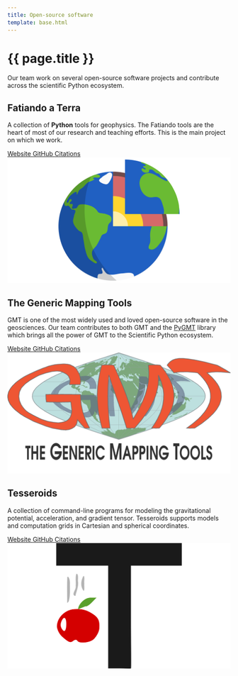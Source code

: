 ```yaml
---
title: Open-source software
template: base.html
---
```


# {{ page.title }}

<p class="lead">
Our team work on several open-source software projects and contribute across
the scientific Python ecosystem.
</p>

<div class="row mt-5 gy-5 gx-5 align-items-center">
<div class="col-md-7">

## Fatiando a Terra

A collection of **Python** tools for geophysics. The Fatiando tools are the
heart of most of our research and teaching efforts. This is the main project on
which we work.

<a class="btn btn-primary mb-2 me-3" target="_blank" href="https://www.fatiando.org">
  <i class="fas fa-home me-1" aria-hidden="true"></i> Website
</a>
<a class="btn btn-outline-primary mb-2 me-3" target="_blank" href="https://github.com/fatiando">
  <i class="fab fa-github me-1" aria-hidden="true"></i> GitHub
</a>
<a class="btn btn-outline-primary mb-2 me-3" target="_blank" href="https://badge.dimensions.ai/details/id/pub.1125086757">
  <i class="fas fa-graduation-cap me-1" aria-hidden="true"></i> Citations
</a>

</div>
<div class="col-md-5">

<img src="../images/fatiando-banner.svg" alt="Fatiando a Terra logo">

</div>
</div>

<div class="row mt-5 gy-5 gx-5 align-items-center">
<div class="col-md-7">

## The Generic Mapping Tools

GMT is one of the most widely used and loved open-source software in the
geosciences.
Our team contributes to both GMT and the [PyGMT](https://www.pygmt.org)
library which brings all the power of GMT to the Scientific Python ecosystem.

<a class="btn btn-primary mb-2 me-3" target="_blank" href="https://www.generic-mapping-tools.org">
  <i class="fas fa-home me-1" aria-hidden="true"></i> Website
</a>
<a class="btn btn-outline-primary mb-2 me-3" target="_blank" href="https://github.com/GenericMappingTools">
  <i class="fab fa-github me-1" aria-hidden="true"></i> GitHub
</a>
<a class="btn btn-outline-primary mb-2 me-3" target="_blank" href="https://badge.dimensions.ai/details/id/pub.1120863611">
  <i class="fas fa-graduation-cap me-1" aria-hidden="true"></i> Citations
</a>

</div>
<div class="col-md-5">

<img src="../images/gmt-logo.png" alt="GMT logo">

</div>
</div>

<div class="row mt-5 gy-5 gx-5 align-items-center">
<div class="col-md-7">

## Tesseroids

A collection of command-line programs for modeling the gravitational potential,
acceleration, and gradient tensor. Tesseroids supports models and computation
grids in Cartesian and spherical coordinates.

<a class="btn btn-primary mb-2 me-3" target="_blank" href="https://tesseroids.leouieda.com">
  <i class="fas fa-home me-1" aria-hidden="true"></i> Website
</a>
<a class="btn btn-outline-primary mb-2 me-3" target="_blank" href="https://github.com/leouieda/tesseroids">
  <i class="fab fa-github me-1" aria-hidden="true"></i> GitHub
</a>
<a class="btn btn-outline-primary mb-2 me-3" target="_blank" href="https://badge.dimensions.ai/details/id/pub.1064143907">
  <i class="fas fa-graduation-cap me-1" aria-hidden="true"></i> Citations
</a>

</div>
<div class="col-md-5">

<img src="../images/tesseroids-banner.svg" alt="Tesseroids logo">

</div>
</div>
